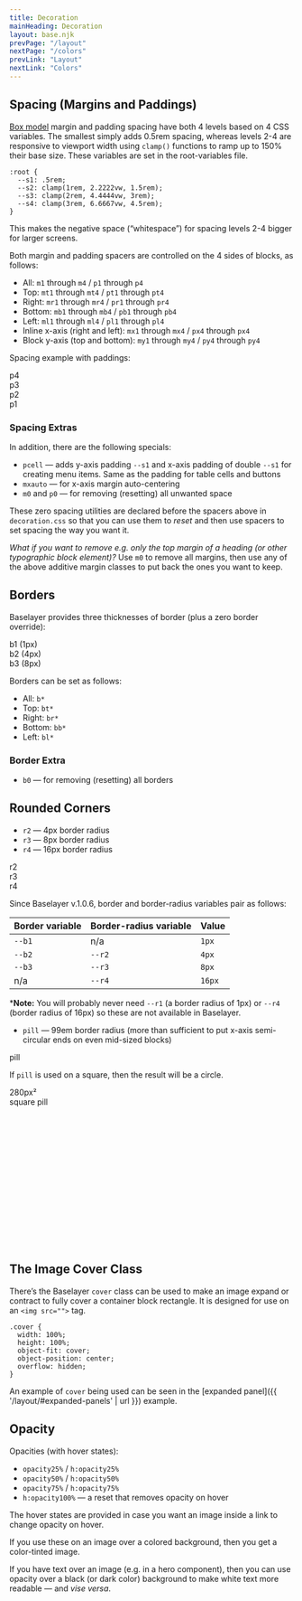 ```yaml
---
title: Decoration
mainHeading: Decoration
layout: base.njk
prevPage: "/layout"
nextPage: "/colors"
prevLink: "Layout"
nextLink: "Colors"
---
```


## Spacing (Margins and Paddings)

[Box model](https://developer.mozilla.org/en-US/docs/Web/CSS/CSS_Box_Model/Introduction_to_the_CSS_box_model) margin and padding spacing have both 4 levels based on 4 CSS variables. The smallest simply adds 0.5rem spacing, whereas levels 2-4 are responsive to viewport width using `clamp()` functions to ramp up to 150% their base size. These variables are set in the root-variables file.

```
:root {
  --s1: .5rem;
  --s2: clamp(1rem, 2.2222vw, 1.5rem);
  --s3: clamp(2rem, 4.4444vw, 3rem);
  --s4: clamp(3rem, 6.6667vw, 4.5rem);
}
```

This makes the negative space (“whitespace”) for spacing levels 2-4 bigger for larger screens.

Both margin and padding spacers are controlled on the 4 sides of blocks, as follows:

* All: `m1` through `m4` / `p1` through `p4`
* Top: `mt1` through `mt4` / `pt1` through `pt4`
* Right: `mr1` through `mr4` / `pr1` through `pr4`
* Bottom: `mb1` through `mb4` / `pb1` through `pb4`
* Left: `ml1` through `ml4` / `pl1` through `pl4`
* Inline x-axis (right and left): `mx1` through `mx4` / `px4` through `px4`
* Block y-axis (top and bottom): `my1` through `my4` / `py4` through `py4`

Spacing example with paddings:

<div class="mt2 b1 p4">p4</div>

<div class="mt2 b1 p3">p3</div>

<div class="mt2 b1 p2">p2</div>

<div class="mt2 b1 p1">p1</div>

### Spacing Extras

In addition, there are the following specials:

* `pcell` — adds y-axis padding `--s1` and x-axis padding of double `--s1` for creating menu items. Same as the padding for table cells and buttons
* `mxauto` — for x-axis margin auto-centering
* `m0` and `p0` — for removing (resetting) all unwanted space

These zero spacing utilities are declared before the spacers above in `decoration.css` so that you can use them to _reset_ and then use spacers to set spacing the way you want it.

_What if you want to remove e.g. only the top margin of a heading (or other typographic block element)?_ Use `m0` to remove all margins, then use any of the above additive margin classes to put back the ones you want to keep.

## Borders

Baselayer provides three thicknesses of border (plus a zero border override):

<div class="mt2 b1 p1">b1 (1px)</div>

<div class="mt2 b2 p1">b2 (4px)</div>

<div class="mt2 b3 p1">b3 (8px)</div>

Borders can be set as follows:

* All: `b*`
* Top: `bt*`
* Right: `br*`
* Bottom: `bb*`
* Left: `bl*`

### Border Extra

* `b0` — for removing (resetting) all borders

## Rounded Corners

* `r2` — 4px border radius
* `r3` — 8px border radius
* `r4` — 16px border radius

<div class="mt2 sm:grid3cols gap2">
  <div class="b1 r2 p1">r2</div>
  <div class="b1 r3 p1">r3</div>
  <div class="b1 r4 p1">r4</div>
</div>

Since Baselayer v.1.0.6, border and border-radius variables pair as follows:

<table class="center">
  <thead>
    <tr>
      <th>Border variable</th>
      <th>Border-radius variable</th>
      <th>Value</th>
    </tr>
  </thead>
  <tbody>
    <tr>
      <td><code>--b1</code></td>
      <td>n/a</td>
      <td><code>1px</code></td>
    </tr>
    <tr>
      <td><code>--b2</code></td>
      <td><code>--r2</code></td>
      <td><code>4px</code></td>
    </tr>
    <tr>
      <td><code>--b3</code></td>
      <td><code>--r3</code></td>
      <td><code>8px</code></td>
    </tr>
    <tr>
      <td>n/a</td>
      <td><code>--r4</code></td>
      <td><code>16px</code></td>
    </tr>
  </tbody>
</table>

***Note:** You will probably never need `--r1` (a border radius of 1px) or `--r4` (border radius of 16px) so these are not available in Baselayer.

* `pill` — 99em border radius (more than sufficient to put x-axis semi-circular ends on even mid-sized blocks)

<div class="mt2 b1 pill p3">pill</div>

If `pill` is used on a square, then the result will be a circle.

<div class="mt2 b1 pill flex flexcenter flexmiddle center" style="width: 280px; height: 280px;">280px²<br>square pill</div>

## The Image Cover Class

There’s the Baselayer `cover` class can be used to make an image expand or contract to fully cover a container block rectangle. It is designed for use on an `<img src="">` tag.

```
.cover {
  width: 100%;
  height: 100%;
  object-fit: cover;
  object-position: center;
  overflow: hidden;
}
```

An example of `cover` being used can be seen in the [expanded panel]({{ '/layout/#expanded-panels' | url }}) example.

## Opacity

Opacities (with hover states):

* `opacity25%` / `h:opacity25%`
* `opacity50%` / `h:opacity50%`
* `opacity75%` / `h:opacity75%`
*  `h:opacity100%` — a reset that removes opacity on hover

The hover states are provided in case you want an image inside a link to change opacity on hover.

If you use these on an image over a colored background, then you get a color-tinted image.

If you have text over an image (e.g. in a hero component), then you can use opacity over a black (or dark color) background to make white text more readable — and _vise versa_.